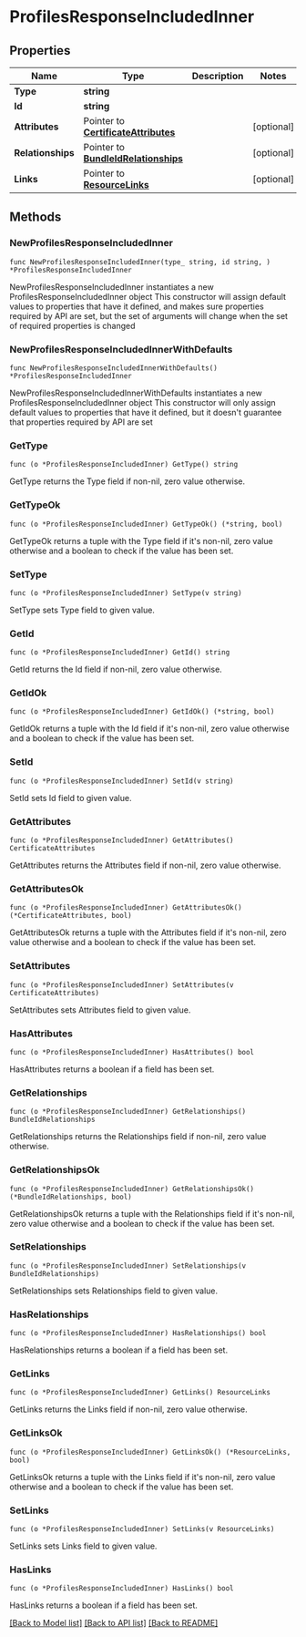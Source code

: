 # ProfilesResponseIncludedInner

## Properties

Name | Type | Description | Notes
------------ | ------------- | ------------- | -------------
**Type** | **string** |  | 
**Id** | **string** |  | 
**Attributes** | Pointer to [**CertificateAttributes**](CertificateAttributes.md) |  | [optional] 
**Relationships** | Pointer to [**BundleIdRelationships**](BundleIdRelationships.md) |  | [optional] 
**Links** | Pointer to [**ResourceLinks**](ResourceLinks.md) |  | [optional] 

## Methods

### NewProfilesResponseIncludedInner

`func NewProfilesResponseIncludedInner(type_ string, id string, ) *ProfilesResponseIncludedInner`

NewProfilesResponseIncludedInner instantiates a new ProfilesResponseIncludedInner object
This constructor will assign default values to properties that have it defined,
and makes sure properties required by API are set, but the set of arguments
will change when the set of required properties is changed

### NewProfilesResponseIncludedInnerWithDefaults

`func NewProfilesResponseIncludedInnerWithDefaults() *ProfilesResponseIncludedInner`

NewProfilesResponseIncludedInnerWithDefaults instantiates a new ProfilesResponseIncludedInner object
This constructor will only assign default values to properties that have it defined,
but it doesn't guarantee that properties required by API are set

### GetType

`func (o *ProfilesResponseIncludedInner) GetType() string`

GetType returns the Type field if non-nil, zero value otherwise.

### GetTypeOk

`func (o *ProfilesResponseIncludedInner) GetTypeOk() (*string, bool)`

GetTypeOk returns a tuple with the Type field if it's non-nil, zero value otherwise
and a boolean to check if the value has been set.

### SetType

`func (o *ProfilesResponseIncludedInner) SetType(v string)`

SetType sets Type field to given value.


### GetId

`func (o *ProfilesResponseIncludedInner) GetId() string`

GetId returns the Id field if non-nil, zero value otherwise.

### GetIdOk

`func (o *ProfilesResponseIncludedInner) GetIdOk() (*string, bool)`

GetIdOk returns a tuple with the Id field if it's non-nil, zero value otherwise
and a boolean to check if the value has been set.

### SetId

`func (o *ProfilesResponseIncludedInner) SetId(v string)`

SetId sets Id field to given value.


### GetAttributes

`func (o *ProfilesResponseIncludedInner) GetAttributes() CertificateAttributes`

GetAttributes returns the Attributes field if non-nil, zero value otherwise.

### GetAttributesOk

`func (o *ProfilesResponseIncludedInner) GetAttributesOk() (*CertificateAttributes, bool)`

GetAttributesOk returns a tuple with the Attributes field if it's non-nil, zero value otherwise
and a boolean to check if the value has been set.

### SetAttributes

`func (o *ProfilesResponseIncludedInner) SetAttributes(v CertificateAttributes)`

SetAttributes sets Attributes field to given value.

### HasAttributes

`func (o *ProfilesResponseIncludedInner) HasAttributes() bool`

HasAttributes returns a boolean if a field has been set.

### GetRelationships

`func (o *ProfilesResponseIncludedInner) GetRelationships() BundleIdRelationships`

GetRelationships returns the Relationships field if non-nil, zero value otherwise.

### GetRelationshipsOk

`func (o *ProfilesResponseIncludedInner) GetRelationshipsOk() (*BundleIdRelationships, bool)`

GetRelationshipsOk returns a tuple with the Relationships field if it's non-nil, zero value otherwise
and a boolean to check if the value has been set.

### SetRelationships

`func (o *ProfilesResponseIncludedInner) SetRelationships(v BundleIdRelationships)`

SetRelationships sets Relationships field to given value.

### HasRelationships

`func (o *ProfilesResponseIncludedInner) HasRelationships() bool`

HasRelationships returns a boolean if a field has been set.

### GetLinks

`func (o *ProfilesResponseIncludedInner) GetLinks() ResourceLinks`

GetLinks returns the Links field if non-nil, zero value otherwise.

### GetLinksOk

`func (o *ProfilesResponseIncludedInner) GetLinksOk() (*ResourceLinks, bool)`

GetLinksOk returns a tuple with the Links field if it's non-nil, zero value otherwise
and a boolean to check if the value has been set.

### SetLinks

`func (o *ProfilesResponseIncludedInner) SetLinks(v ResourceLinks)`

SetLinks sets Links field to given value.

### HasLinks

`func (o *ProfilesResponseIncludedInner) HasLinks() bool`

HasLinks returns a boolean if a field has been set.


[[Back to Model list]](../README.md#documentation-for-models) [[Back to API list]](../README.md#documentation-for-api-endpoints) [[Back to README]](../README.md)


